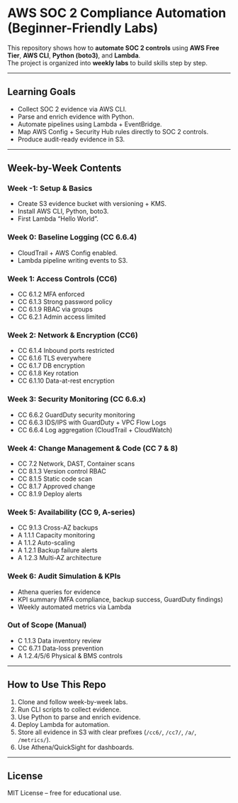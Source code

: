 # AWS SOC 2 Compliance Automation (Beginner-Friendly Labs)

This repository shows how to **automate SOC 2 controls** using **AWS Free Tier**, **AWS CLI**, **Python (boto3)**, and **Lambda**.  
The project is organized into **weekly labs** to build skills step by step.

---

## Learning Goals
- Collect SOC 2 evidence via AWS CLI.
- Parse and enrich evidence with Python.
- Automate pipelines using Lambda + EventBridge.
- Map AWS Config + Security Hub rules directly to SOC 2 controls.
- Produce audit-ready evidence in S3.

---

## Week-by-Week Contents

### Week -1: Setup & Basics
- Create S3 evidence bucket with versioning + KMS.
- Install AWS CLI, Python, boto3.
- First Lambda “Hello World”.

### Week 0: Baseline Logging (CC 6.6.4)
- CloudTrail + AWS Config enabled.
- Lambda pipeline writing events to S3.

### Week 1: Access Controls (CC6)
- CC 6.1.2 MFA enforced
- CC 6.1.3 Strong password policy
- CC 6.1.9 RBAC via groups
- CC 6.2.1 Admin access limited

### Week 2: Network & Encryption (CC6)
- CC 6.1.4 Inbound ports restricted
- CC 6.1.6 TLS everywhere
- CC 6.1.7 DB encryption
- CC 6.1.8 Key rotation
- CC 6.1.10 Data-at-rest encryption

### Week 3: Security Monitoring (CC 6.6.x)
- CC 6.6.2 GuardDuty security monitoring
- CC 6.6.3 IDS/IPS with GuardDuty + VPC Flow Logs
- CC 6.6.4 Log aggregation (CloudTrail + CloudWatch)

### Week 4: Change Management & Code (CC 7 & 8)
- CC 7.2 Network, DAST, Container scans
- CC 8.1.3 Version control RBAC
- CC 8.1.5 Static code scan
- CC 8.1.7 Approved change
- CC 8.1.9 Deploy alerts

### Week 5: Availability (CC 9, A-series)
- CC 9.1.3 Cross-AZ backups
- A 1.1.1 Capacity monitoring
- A 1.1.2 Auto-scaling
- A 1.2.1 Backup failure alerts
- A 1.2.3 Multi-AZ architecture

### Week 6: Audit Simulation & KPIs
- Athena queries for evidence
- KPI summary (MFA compliance, backup success, GuardDuty findings)
- Weekly automated metrics via Lambda

### Out of Scope (Manual)
- C 1.1.3 Data inventory review
- CC 6.7.1 Data-loss prevention
- A 1.2.4/5/6 Physical & BMS controls

---

## How to Use This Repo
1. Clone and follow week-by-week labs.
2. Run CLI scripts to collect evidence.
3. Use Python to parse and enrich evidence.
4. Deploy Lambda for automation.
5. Store all evidence in S3 with clear prefixes (`/cc6/`, `/cc7/`, `/a/`, `/metrics/`).
6. Use Athena/QuickSight for dashboards.

---

## License
MIT License – free for educational use.
